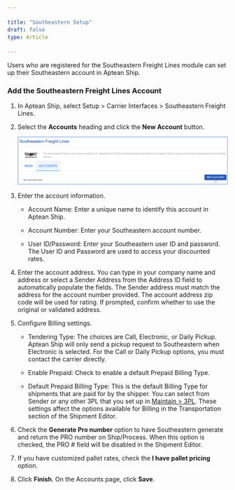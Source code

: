 ```yaml
---

title: "Southeastern Setup"
draft: false
type: Article

---
```


Users who are registered for the Southeastern Freight Lines module can set up their Southeastern account in Aptean Ship.

### Add the Southeastern Freight Lines Account

1. In Aptean Ship, select Setup > Carrier Interfaces > Southeastern Freight Lines.

2. Select the **Accounts** heading and click the **New Account** button.

	![](assets/images/aptean-ship-southeastern-1.png)

3. Enter the account information.

	* Account Name: Enter a unique name to identify this account in Aptean Ship.

	* Account Number: Enter your Southeastern account number.

	* User ID/Password: Enter your Southeastern user ID and password. The User ID and Password are used to access your discounted rates.

4. Enter the account address. You can type in your company name and address or select a Sender Address from the Address ID field to automatically populate the fields. The Sender address must match the address for the account number provided. The account address zip code will be used for rating. If prompted, confirm whether to use the original or validated address.

5. Configure Billing settings.
	* Tendering Type: The choices are Call, Electronic, or Daily Pickup. Aptean Ship will only send a pickup request to Southeastern when Electronic is selected. For the Call or Daily Pickup options, you must contact the carrier directly.

	* Enable Prepaid: Check to enable a default Prepaid Billing Type.

	* Default Prepaid Billing Type: This is the default Billing Type for shipments that are paid for by the shipper. You can select from Sender or any other 3PL that you set up in [Maintain > 3PL](3pl-overview.md). These settings affect the options available for Billing in the Transportation section of the Shipment Editor.

6. Check the **Generate Pro number** option to have Southeastern generate and return the PRO number on Ship/Process. When this option is checked, the PRO # field will be disabled in the Shipment Editor.

7. If you have customized pallet rates, check the **I have pallet pricing** option.

8. Click **Finish**. On the Accounts page, click **Save**.



